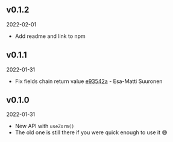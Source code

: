 ## v0.1.2

2022-02-01

-   Add readme and link to npm

## v0.1.1

2022-01-31

-   Fix fields chain return value [e93542a](https://github.com/esamattis/react-zorm/commit/e93542a) - Esa-Matti Suuronen

## v0.1.0

2022-01-31

-   New API with `useZorm()`
-   The old one is still there if you were quick enough to use it 😅
